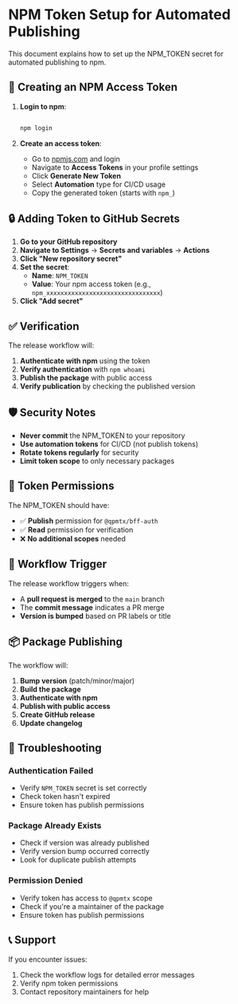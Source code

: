 # NPM Token Setup for Automated Publishing

This document explains how to set up the NPM_TOKEN secret for automated publishing to npm.

## 🔑 Creating an NPM Access Token

1. **Login to npm**:

   ```bash

   npm login
   ```

2. **Create an access token**:
   - Go to [npmjs.com](https://www.npmjs.com) and login
   - Navigate to **Access Tokens** in your profile settings
   - Click **Generate New Token**
   - Select **Automation** type for CI/CD usage
   - Copy the generated token (starts with `npm_`)

## 🔒 Adding Token to GitHub Secrets

1. **Go to your GitHub repository**
2. **Navigate to Settings** → **Secrets and variables** → **Actions**
3. **Click "New repository secret"**
4. **Set the secret**:
   - **Name**: `NPM_TOKEN`
   - **Value**: Your npm access token (e.g., `npm_xxxxxxxxxxxxxxxxxxxxxxxxxxxxxxxx`)
5. **Click "Add secret"**

## ✅ Verification

The release workflow will:

1. **Authenticate with npm** using the token
2. **Verify authentication** with `npm whoami`
3. **Publish the package** with public access
4. **Verify publication** by checking the published version

## 🛡️ Security Notes

- **Never commit** the NPM_TOKEN to your repository
- **Use automation tokens** for CI/CD (not publish tokens)
- **Rotate tokens regularly** for security
- **Limit token scope** to only necessary packages

## 🔧 Token Permissions

The NPM_TOKEN should have:

- ✅ **Publish** permission for `@qpmtx/bff-auth`
- ✅ **Read** permission for verification
- ❌ **No additional scopes** needed

## 🚀 Workflow Trigger

The release workflow triggers when:

- A **pull request is merged** to the `main` branch
- The **commit message** indicates a PR merge
- **Version is bumped** based on PR labels or title

## 📦 Package Publishing

The workflow will:

1. **Bump version** (patch/minor/major)
2. **Build the package**
3. **Authenticate with npm**
4. **Publish with public access**
5. **Create GitHub release**
6. **Update changelog**

## 🐛 Troubleshooting

### Authentication Failed

- Verify `NPM_TOKEN` secret is set correctly
- Check token hasn't expired
- Ensure token has publish permissions

### Package Already Exists

- Check if version was already published
- Verify version bump occurred correctly
- Look for duplicate publish attempts

### Permission Denied

- Verify token has access to `@qpmtx` scope
- Check if you're a maintainer of the package
- Ensure token has publish permissions

## 📞 Support

If you encounter issues:

1. Check the workflow logs for detailed error messages
2. Verify npm token permissions
3. Contact repository maintainers for help
